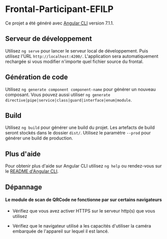 # Frontal-Participant-EFILP

Ce projet a été généré avec [Angular CLI](https://github.com/angular/angular-cli) version 7.1.1.

## Serveur de développement

Utilisez `ng serve` pour lancer le serveur local de développement. Puis utilisez l'URL `http://localhost:4200/`. L'application sera automatiquement rechargée si vous modifier n'importe quel fichier source du frontal.

## Génération de code

Utilisez `ng generate component component-name` pour générer un nouveau composant. Vous pouvez aussi utiliser `ng generate directive|pipe|service|class|guard|interface|enum|module`.

## Build

Utilisez `ng build` pour générer une build du projet. Les artefacts de build seront stockés dans le dossier `dist/`. Utilisez le paramètre `--prod` pour générer une build de production.

## Plus d'aide

Pour obtenir plus d'aide sur Angular CLI utilisez `ng help` ou rendez-vous sur le [README d'Angular CLI](https://github.com/angular/angular-cli/blob/master/README.md).

## Dépannage

#### Le module de scan de QRCode ne fonctionne par sur certains navigateurs

- Vérifiez que vous avez activer HTTPS sur le serveur http(s) que vous utilisez

- Vérifiez que le navigateur utilisé a les capacités d'utiliser la caméra embarquée de l'appareil sur lequel il est lancé.
